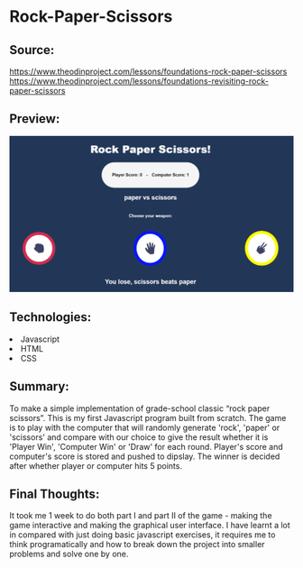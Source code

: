 # Rock-Paper-Scissors

## Source:
https://www.theodinproject.com/lessons/foundations-rock-paper-scissors <br>
https://www.theodinproject.com/lessons/foundations-revisiting-rock-paper-scissors

## Preview:
<img src='https://github.com/thuongb14/Rock-Paper-Scissors/blob/695f75fa3fb469f24b2d707f064b92709f1ffbb3/10.PNG'>

## Technologies:
<li> Javascript </li>
<li> HTML </li>
<li> CSS </li>

## Summary:
To make a simple implementation of grade-school classic “rock paper scissors”.
This is my first Javascript program built from scratch. The game is to play with the computer that will randomly generate 'rock', 'paper' or 'scissors' and compare with our choice to give the result whether it is 'Player Win', 'Computer Win' or 'Draw' for each round. Player's score and computer's score is stored and pushed to dipslay. The winner is decided after whether player or computer hits 5 points. 

## Final Thoughts:
It took me 1 week to do both part I and part II of the game - making the game interactive and making the graphical user interface. I have learnt a lot in compared with just doing basic javascript exercises, it requires me to think programatically and how to break down the project into smaller problems and solve one by one. 
